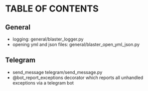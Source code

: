 # TABLE OF CONTENTS

## General
* logging: general/blaster_logger.py
* opening yml and json files: general/blaster_open_yml_json.py

## Telegram
* send_message telegram/send_message.py
* @bot_report_exceptions decorator which reports all unhandled exceptions via a telegram bot